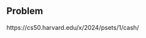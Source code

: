 <h2 tabindex="-1" class="heading-element" dir="auto">Problem</h2>
https://cs50.harvard.edu/x/2024/psets/1/cash/
